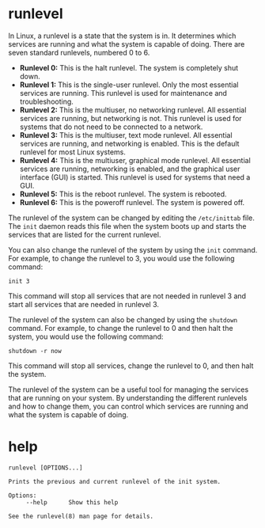 # runlevel

In Linux, a runlevel is a state that the system is in. It determines which services are running and what the system is capable of doing. There are seven standard runlevels, numbered 0 to 6.

* **Runlevel 0:** This is the halt runlevel. The system is completely shut down.
* **Runlevel 1:** This is the single-user runlevel. Only the most essential services are running. This runlevel is used for maintenance and troubleshooting.
* **Runlevel 2:** This is the multiuser, no networking runlevel. All essential services are running, but networking is not. This runlevel is used for systems that do not need to be connected to a network.
* **Runlevel 3:** This is the multiuser, text mode runlevel. All essential services are running, and networking is enabled. This is the default runlevel for most Linux systems.
* **Runlevel 4:** This is the multiuser, graphical mode runlevel. All essential services are running, networking is enabled, and the graphical user interface (GUI) is started. This runlevel is used for systems that need a GUI.
* **Runlevel 5:** This is the reboot runlevel. The system is rebooted.
* **Runlevel 6:** This is the poweroff runlevel. The system is powered off.

The runlevel of the system can be changed by editing the `/etc/inittab` file. The `init` daemon reads this file when the system boots up and starts the services that are listed for the current runlevel.

You can also change the runlevel of the system by using the `init` command. For example, to change the runlevel to 3, you would use the following command:

```
init 3
```

This command will stop all services that are not needed in runlevel 3 and start all services that are needed in runlevel 3.

The runlevel of the system can also be changed by using the `shutdown` command. For example, to change the runlevel to 0 and then halt the system, you would use the following command:

```
shutdown -r now
```

This command will stop all services, change the runlevel to 0, and then halt the system.

The runlevel of the system can be a useful tool for managing the services that are running on your system. By understanding the different runlevels and how to change them, you can control which services are running and what the system is capable of doing.



# help 

```
runlevel [OPTIONS...]

Prints the previous and current runlevel of the init system.

Options:
     --help      Show this help

See the runlevel(8) man page for details.
```

